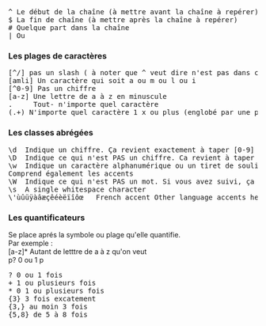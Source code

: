 <pre>
^ Le début de la chaîne (à mettre avant la chaîne à repérer)
$ La fin de chaîne (à mettre après la chaîne à repérer)
# Quelque part dans la chaîne 
| Ou 
</pre>

### Les plages de caractères
<pre>
[^/] pas un slash ( à noter que ^ veut dire n'est pas dans ce contexte(à l'intérieur de crochet)
[amli] Un caractère qui soit a ou m ou l ou i
[^0-9] Pas un chiffre
[a-z] Une lettre de a à z en minuscule
.     Tout- n'importe quel caractère
(.+) N'importe quel caractère 1 x ou plus (englobé par une parenthèse capturante)
</pre>

### Les classes abrégées 

<pre>
\d	Indique un chiffre. Ça revient exactement à taper [0-9]
\D	Indique ce qui n'est PAS un chiffre. Ca revient à taper [^0-9]
\w	Indique un caractère alphanumérique ou un tiret de soulignement. Cela correspond à [a-zA-Z0-9_]
Comprend également les accents
\W	Indique ce qui n'est PAS un mot. Si vous avez suivi, ça revient à taper [^a-zA-Z0-9_]
\s	A single whitespace character
\'ùûüÿàâæçêéèëïîôœ   French accent Other language accents here http://french.typeit.org/
</pre>


### Les quantificateurs
Se place aprés la symbole ou plage qu'elle quantifie.   
Par exemple :    
[a-z]* Autant de letttre de a à z qu'on veut   
p? 0 ou 1 p    
<pre>
? 0 ou 1 fois
+ 1 ou plusieurs fois 
* 0 1 ou plusieurs fois
{3} 3 fois excatement
{3,} au moin 3 fois
{5,8} de 5 à 8 fois
</pre>